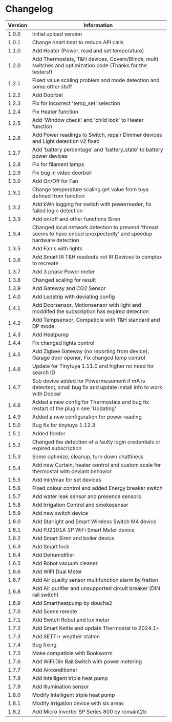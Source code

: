 # Changelog

| Version | Information|
| ----- | ---------- |
| 1.0.0 | Initial upload version |
| 1.0.1 | Change heart beat to reduce API calls |
| 1.1.0 | Add Heater (Power, read and set temperature) |
| 1.2.0 | Add Thermostats, T&H devices, Covers/Blinds, multi switches and optimization code (Thanks for the testers!) |
| 1.2.1 | Fixed value scaling problem and mode detection and some other stuff |
| 1.2.2 | Add Doorbel |
| 1.2.3 | Fix for incorrect 'temp_set' selection |
| 1.2.4 | Fix Heater function |
| 1.2.5 | Add 'Window check' and 'child lock' to Heater function |
| 1.2.6 | Add Power readings to Switch, repair Dimmer devices and Light detection v2 fixed |
| 1.2.7 | Add 'battery percentage' and 'battery_state' to battery power devices |
| 1.2.8 | Fix for filament lamps |
| 1.2.9 | Fix bug in video doorbell |
| 1.3.0 | Add On/Off for Fan |
| 1.3.1 | Change temperature scaling get value from tuya defined from function |
| 1.3.2 | Add kWh logging for switch with powerreader, fix failed login detection |
| 1.3.3 | Add on/off and other functions Siren |
| 1.3.4 | Changed local network detection to prevend 'thread seems to have ended unexpectedly' and speedup hardware detection |
| 1.3.5 | Add Fan's with lights |
| 1.3.6 | Add Smart IR T&H readouts not IR Devices to complex to recreate |
| 1.3.7 | Add 3 phase Power meter |
| 1.3.8 | Changed scaling for result |
| 1.3.9 | Add Gateway and CO2 Sensor |
| 1.4.0 | Add Ledstrip with deviating config |
| 1.4.1 | Add Doorsensor, Motionsensor with light and moddifed the subscription has expired detection |
| 1.4.2 | Add Tempsensor, Compatible with T&H standard and DP mode |
| 1.4.3 | Add Heatpump |
| 1.4.4 | Fix changed lights control |
| 1.4.5 | Add Zigbee Gateway (no reporting from device), Garage door opener, Fix changed temp control |
| 1.4.6 | Update for Tinytuya 1.11.0 and higher no need for search ID |
| 1.4.7 | Sub device added for Powermesument if mA is detectect, small bug fix and update install info to work with Docker |
| 1.4.8 | Added a new config for Thermostats and bug fix restart of the plugin see 'Updating' |
| 1.4.9 | Added a new configuration for power reading |
| 1.5.0 | Bug fix for tinytuya 1.12.3 |
| 1.5.1 | Added feeder |
| 1.5.2 | Changed the detection of a faulty login credentials or expired subscription |
| 1.5.3 | Some optimize, cleanup, turn down chattiness |
| 1.5.4 | Add new Curtain, heater control and custom scale for thermostat with deviant behavior |
| 1.5.5 | Add min/max for set devices |
| 1.5.6 | Fixed colour control and added Energy breaker switch|
| 1.5.7 | Add water leak sensor and presence sensors |
| 1.5.8 | Add Irrigation Control and smokesensor |
| 1.5.9 | Add new switch device |
| 1.6.0 | Add Starlight and Smart Wireless Switch M4 device |
| 1.6.1 | Add PJ2101A 1P WiFi Smart Meter device |
| 1.6.2 | Add Smart Siren and boiler device |
| 1.6.3 | Add Smart lock |
| 1.6.4 | Add Dehumidifier |
| 1.6.5 | Add Robot vacuum cleaner |
| 1.6.6 | Add WIFI Dual Meter |
| 1.6.7 | Add Air quality sensor multifunction alarm by fratton |
| 1.6.8 | Add Air purifier and unsupported circuit breaker (DIN rail switch) |
| 1.6.9 | Add Smartheatpump by doucha2 |
| 1.7.0 | Add Scene remote |
| 1.7.1 | Add Switch Robot and lux meter |
| 1.7.2 | Add Smart Kettle and update Thermostat to 2024.1+ |
| 1.7.3 | Add SETTI+ weather station |
| 1.7.4 | Bug fixing |
| 1.7.5 | Make compatible with Bookworm |
| 1.7.6 | Add WiFi Din Rail Switch with power metering |
| 1.7.7 | Add Airconditioner |
| 1.7.8 | Add Intelligent triple heat pump |
| 1.7.9 | Add Illumination sensor |
| 1.8.0 | Modify Intelligent triple heat pump |
| 1.8.1 | Modify Irrigation device with six areas |
| 1.8.2 | Add Micro Inverter SP Series 800 by romaint2b |